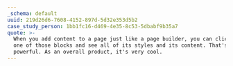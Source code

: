 ```yaml
---
_schema: default
uuid: 219d26d6-7608-4152-897d-5d32e353d5b2
case_study_person: 1bb1fc16-d469-4e35-8c53-5dbabf9b35a7
quote: >-
  When you add content to a page just like a page builder, you can click on any
  one of those blocks and see all of its styles and its content. That's pretty
  powerful. As an overall product, it's very cool.
---
```

